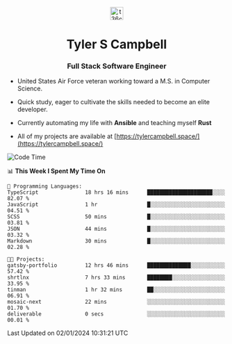 <p align="center">
<a href="https://www.linkedin.com/in/t36campbell" target="blank"><img align="center" src="https://ik.imagekit.io/t36campbell/Portfolio/linkedin.png.original_m8bbGgPh6.png" alt="t36campbell" height="30" width="30" /></a>
</p>
<h1 align="center">Tyler S Campbell</h1>
<h3 align="center">Full Stack Software Engineer</h3>

* United States Air Force veteran working toward a M.S. in Computer Science.

* Quick study, eager to cultivate the skills needed to become an elite developer.

* Currently automating my life with **Ansible** and teaching myself **Rust**

* All of my projects are available at [https://tylercampbell.space/](https://tylercampbell.space/)

<!--START_SECTION:waka-->
![Code Time](http://img.shields.io/badge/Code%20Time-3%2C086%20hrs%2026%20mins-blue)

📊 **This Week I Spent My Time On** 

```text
💬 Programming Languages: 
TypeScript               18 hrs 16 mins      █████████████████████░░░░   82.07 % 
JavaScript               1 hr                █░░░░░░░░░░░░░░░░░░░░░░░░   04.51 % 
SCSS                     50 mins             █░░░░░░░░░░░░░░░░░░░░░░░░   03.81 % 
JSON                     44 mins             █░░░░░░░░░░░░░░░░░░░░░░░░   03.32 % 
Markdown                 30 mins             █░░░░░░░░░░░░░░░░░░░░░░░░   02.28 % 

🐱‍💻 Projects: 
gatsby-portfolio         12 hrs 46 mins      ██████████████░░░░░░░░░░░   57.42 % 
shrtlnx                  7 hrs 33 mins       ████████░░░░░░░░░░░░░░░░░   33.95 % 
tinman                   1 hr 32 mins        ██░░░░░░░░░░░░░░░░░░░░░░░   06.91 % 
mosaic-next              22 mins             ░░░░░░░░░░░░░░░░░░░░░░░░░   01.70 % 
deliverable              0 secs              ░░░░░░░░░░░░░░░░░░░░░░░░░   00.01 % 
```


 Last Updated on 02/01/2024 10:31:21 UTC
<!--END_SECTION:waka-->
